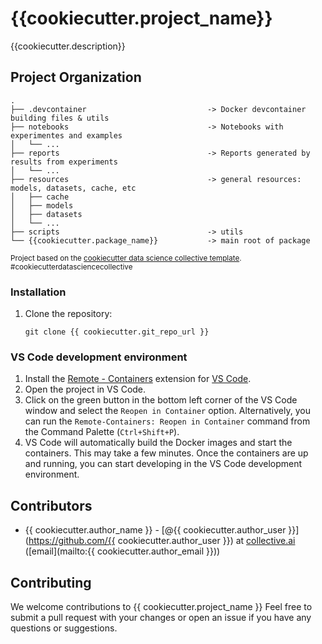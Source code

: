 {{cookiecutter.project_name}}
==============================

{{cookiecutter.description}}


Project Organization
------------

```
.
├── .devcontainer                           -> Docker devcontainer building files & utils
├── notebooks                               -> Notebooks with experimentes and examples
│   └── ...
├── reports                                 -> Reports generated by results from experiments
│   └── ...
├── resources                               -> general resources: models, datasets, cache, etc
│   ├── cache
│   ├── models
│   ├── datasets
│   └── ...
├── scripts                                 -> utils
└── {{cookiecutter.package_name}}           -> main root of package  
```


<p><small>Project based on the <a target="_blank" href="https://github.collective.com/DataScience/project-scaffolding/">cookiecutter data science collective template</a>. #cookiecutterdatasciencecollective</small></p>



### Installation
1. Clone the repository:
   ```
   git clone {{ cookiecutter.git_repo_url }}
   ```


### VS Code development environment
1. Install the [Remote - Containers](https://marketplace.visualstudio.com/items?itemName=ms-vscode-remote.remote-containers) extension for [VS Code](https://code.visualstudio.com/).
2. Open the project in VS Code.
3. Click on the green button in the bottom left corner of the VS Code window and select the `Reopen in Container` option. Alternatively, you can run the `Remote-Containers: Reopen in Container` command from the Command Palette (`Ctrl+Shift+P`).
4. VS Code will automatically build the Docker images and start the containers. This may take a few minutes. Once the containers are up and running, you can start developing in the VS Code development environment.

## Contributors
- {{ cookiecutter.author_name }} - [@{{ cookiecutter.author_user }}](https://github.com/{{ cookiecutter.author_user }}) at [collective.ai](https://collectiveai.io) ([email](mailto:{{ cookiecutter.author_email }}))


## Contributing
We welcome contributions to {{ cookiecutter.project_name }} Feel free to submit a pull request with your changes or open an issue if you have any questions or suggestions.